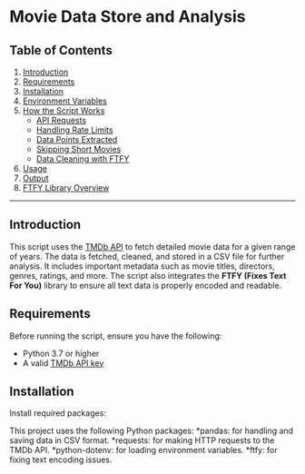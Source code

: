 # Movie Data Store and Analysis

## Table of Contents
1. [Introduction](#introduction)
2. [Requirements](#requirements)
3. [Installation](#installation)
4. [Environment Variables](#environment-variables)
5. [How the Script Works](#how-the-script-works)
    - [API Requests](#api-requests)
    - [Handling Rate Limits](#handling-rate-limits)
    - [Data Points Extracted](#data-points-extracted)
    - [Skipping Short Movies](#skipping-short-movies)
    - [Data Cleaning with FTFY](#data-cleaning-with-ftfy)
6. [Usage](#usage)
7. [Output](#output)
8. [FTFY Library Overview](#ftfy-library-overview)

---

## Introduction

This script uses the [TMDb API](https://www.themoviedb.org/documentation/api) to fetch detailed movie data for a given range of years. The data is fetched, cleaned, and stored in a CSV file for further analysis. It includes important metadata such as movie titles, directors, genres, ratings, and more. The script also integrates the **FTFY (Fixes Text For You)** library to ensure all text data is properly encoded and readable.

## Requirements

Before running the script, ensure you have the following:
- Python 3.7 or higher
- A valid [TMDb API key](https://www.themoviedb.org/settings/api)

## Installation

Install required packages:

This project uses the following Python packages:
*pandas: for handling and saving data in CSV format.
*requests: for making HTTP requests to the TMDb API.
*python-dotenv: for loading environment variables.
*ftfy: for fixing text encoding issues.